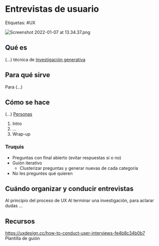 # Entrevistas de usuario
Etiquetas: #UX 

![Screenshot 2022-01-07 at 13.34.37.png](../screenshot-20220107-at-13.34.37.png)

## Qué es
(...) técnica de [Investigación generativa](../diseo-de-experiencia/investigacin/tipos-de-investigacin/investigacin-generativa.md) 

## Para qué sirve
Para (...)

## Cómo se hace
(...) [Personas](../diseo-de-experiencia/investigacin/tcnicas-de-investigacin/personas.md)

1. Intro
2. ...
3. Wrap-up

### Truquis
- Preguntas con final abierto (evitar respuestas sí o no)
- Guión iterativo
	- Clusterizar preguntas y generar nuevas de cada categoría
- No les preguntes qué quieren

## Cuándo organizar y conducir entrevistas
Al principio del proceso de UX
Al terminar una investigación, para aclarar dudas
...

## Recursos
https://uxdesign.cc/how-to-conduct-user-interviews-fe4b8c34b0b7
Plantilla de guión